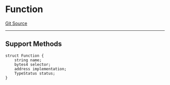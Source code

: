 # Function
[Git Source](https://github.com/metacontract/mc/blob/main/src/devkit/core/Function.sol)

---------------------
Support Methods
-----------------------


```solidity
struct Function {
    string name;
    bytes4 selector;
    address implementation;
    TypeStatus status;
}
```

